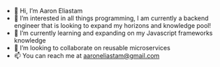 - 👋 Hi, I’m Aaron Eliastam
- 👀 I’m interested in all things programming, I am currently a backend engineer that is looking to expand my horizons and knowledge pool!
- 🌱 I’m currently learning and expanding on my Javascript frameworks knowledge
- 💞️ I’m looking to collaborate on reusable microservices
- 📫 You can reach me at aaroneliastam@gmail.com

<!---
AaronEliastam/AaronEliastam is a ✨ special ✨ repository because its `README.md` (this file) appears on your GitHub profile.
You can click the Preview link to take a look at your changes.
--->
